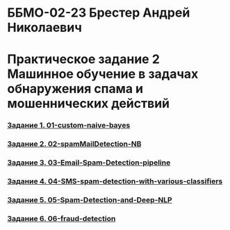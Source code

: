 # ББМО-02-23 Брестер Андрей Николаевич
# Практическое задание 2 **Машинное обучение в задачах обнаружения спама и мошеннических действий**

### [Задание 1. 01-custom-naive-bayes](./01-custom-naive-bayes/)

### [Задание 2. 02-spamMailDetection-NB](./02-spamMailDetection-NB/)

### [Задание 3. 03-Email-Spam-Detection-pipeline](./03-Email-Spam-Detection-pipeline/)

### [Задание 4. 04-SMS-spam-detection-with-various-classifiers](./04-SMS-spam-detection-with-various-classifiers/)

### [Задание 5. 05-Spam-Detection-and-Deep-NLP](.//)

### [Задание 6. 06-fraud-detection](./06-fraud-detection/)

